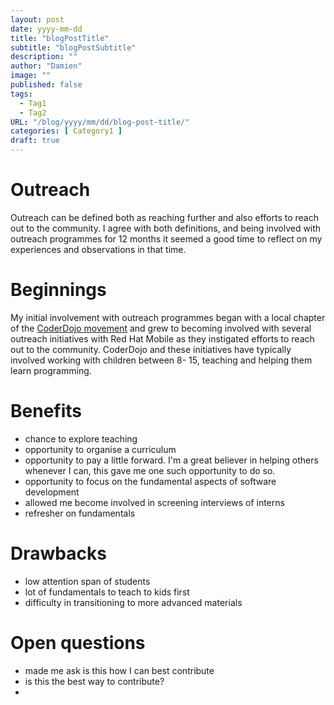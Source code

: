 ```yaml
---
layout: post
date: yyyy-mm-dd
title: "blogPostTitle"
subtitle: "blogPostSubtitle"
description: ""
author: "Damien"
image: ""
published: false
tags:
  - Tag1
  - Tag2
URL: "/blog/yyyy/mm/dd/blog-post-title/"
categories: [ Category1 ]
draft: true
---
```




# Outreach 

Outreach can be defined both as reaching further and also efforts to reach out to the community. I agree with both definitions, and being involved with outreach programmes for 12 months it seemed a good time to reflect on my experiences and observations in that time.

# Beginnings

My initial involvement with outreach programmes began with a local chapter of the [CoderDojo movement]() and grew to becoming involved with several outreach initiatives with Red Hat Mobile as they instigated efforts to reach out to the community. CoderDojo and these initiatives have typically involved working with children between 8- 15, teaching and helping them learn programming.

# Benefits

- chance to explore teaching
- opportunity to organise a curriculum
- opportunity to pay a little forward. I'm a great believer in helping others whenever I can, this gave me one such opportunity to do so.
- opportunity to focus on the fundamental aspects of software development
- allowed me become involved in screening interviews of interns
- refresher on fundamentals


# Drawbacks

- low attention span of students
- lot of fundamentals to teach to kids first
- difficulty in transitioning to more advanced materials

# Open questions

- made me ask is this how I can best contribute
- is this the best way to contribute?
- 
